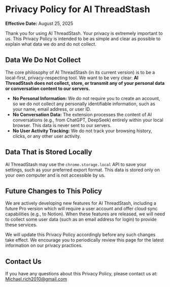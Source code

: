 # Privacy Policy for AI ThreadStash

**Effective Date:** August 25, 2025

Thank you for using AI ThreadStash. Your privacy is extremely important to us. This Privacy Policy is intended to be as simple and clear as possible to explain what data we do and do not collect.

## Data We Do Not Collect

The core philosophy of AI ThreadStash (in its current version) is to be a local-first, privacy-respecting tool. We want to be very clear: **AI ThreadStash does not collect, store, or transmit any of your personal data or conversation content to our servers.**

* **No Personal Information:** We do not require you to create an account, so we do not collect any personally identifiable information, such as your name, email address, or user ID.
* **No Conversation Data:** The extension processes the content of AI conversations (e.g., from ChatGPT, DeepSeek) entirely within your local browser. This data is never sent to our servers.
* **No User Activity Tracking:** We do not track your browsing history, clicks, or any other user activity.

## Data That is Stored Locally

AI ThreadStash may use the `chrome.storage.local` API to save your settings, such as your preferred export format. This data is stored only on your own computer and is not accessible by us.

## Future Changes to This Policy

We are actively developing new features for AI ThreadStash, including a future Pro version which will require a user account and offer cloud sync capabilities (e.g., to Notion). When these features are released, we will need to collect some user data (such as an email address for login) to provide these services.

We will update this Privacy Policy accordingly before any such changes take effect. We encourage you to periodically review this page for the latest information on our privacy practices.

## Contact Us

If you have any questions about this Privacy Policy, please contact us at: [Michael.rich2010@gmail.com](mailto:Michael.rich2010@gmail.com)
